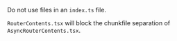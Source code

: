 Do not use files in an `index.ts` file.

`RouterContents.tsx` will block the chunkfile separation of `AsyncRouterContents.tsx`.